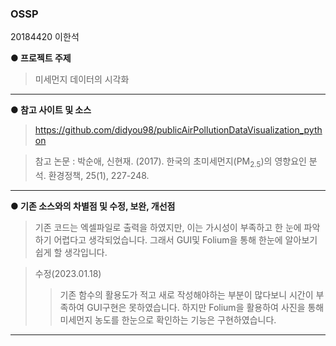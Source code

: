 ### OSSP

20184420 이한석


**● 프로젝트 주제**

>미세먼지 데이터의 시각화
 
----

**● 참고 사이트 및 소스**
><https://github.com/didyou98/publicAirPollutionDataVisualization_python>

>참고 논문 : 박순애, 신현재. (2017). 한국의 초미세먼지(PM<SUB>2.5</SUB>)의 영향요인 분석. 환경정책, 25(1), 227-248.

----

**● 기존 소스와의 차별점 및 수정, 보완, 개선점**

>기존 코드는 엑셀파일로 출력을 하였지만, 이는 가시성이 부족하고 한 눈에 파악하기 어렵다고 생각되었습니다. 그래서 GUI및 Folium을 통해 한눈에 알아보기 쉽게 할 생각입니다.


>수정(2023.01.18)
>>기존 함수의 활용도가 적고 새로 작성해야하는 부분이 많다보니 시간이 부족하여 GUI구현은 못하였습니다.
>>하지만 Folium을 활용하여 사진을 통해 미세먼지 농도를 한눈으로 확인하는 기능은 구현하였습니다.

----



